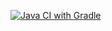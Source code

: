 [![Java CI with Gradle](https://github.com/Lisya93/patterns3/actions/workflows/gradle.yml/badge.svg)](https://github.com/Lisya93/patterns3/actions/workflows/gradle.yml)